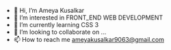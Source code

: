 - 👋 Hi, I’m Ameya Kusalkar
- 👀 I’m interested in FRONT_END WEB DEVELOPMENT
- 🌱 I’m currently learning CSS 3
- 💞️ I’m looking to collaborate on ...
- 📫 How to reach me ameyakusalkar9063@gmail.com

<!---
Ameyak07/Ameyak07 is a ✨ special ✨ repository because its `README.md` (this file) appears on your GitHub profile.
You can click the Preview link to take a look at your changes.
--->

